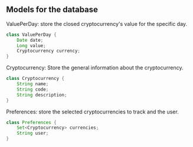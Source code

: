## Models for the database

ValuePerDay: store the closed cryptocurrency's value for the specific day.

```java
class ValuePerDay {
	Date date;
	Long value;
	Cryptocurrency currency;
}
```

Cryptocurrency: Store the general information about the cryptocurrency.

```java
class Cryptocurrency {
	String name;
	String code;
	String description;
}
```

Preferences: store the selected cryptocurrencies to track and the user.

```java
class Preferences {
	Set<Cryptocurrency> currencies;
	String user;
}
```
